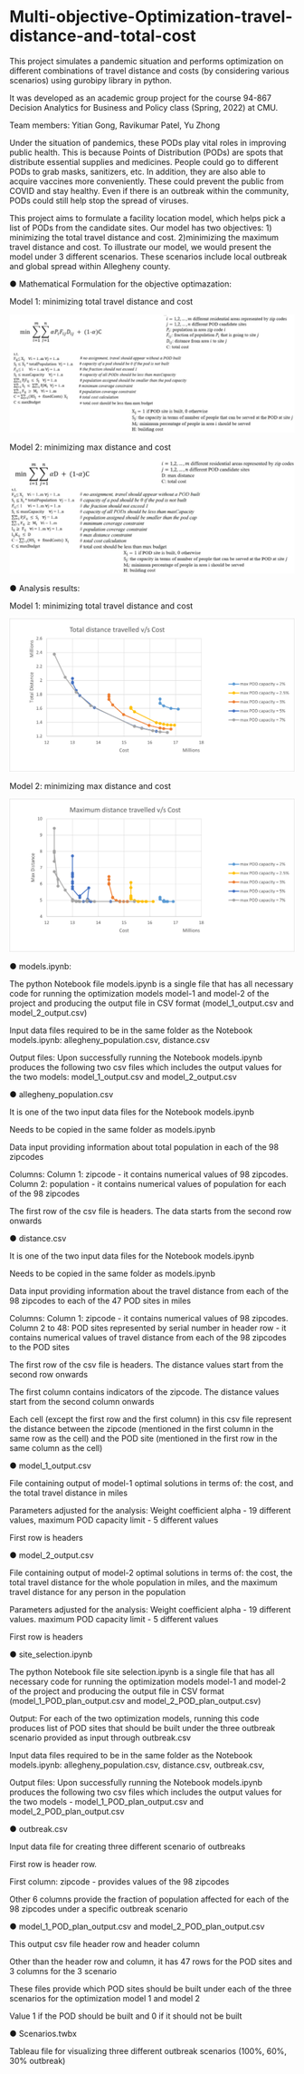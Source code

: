 # Multi-objective-Optimization-travel-distance-and-total-cost

This project simulates a pandemic situation and performs optimization on different combinations of travel distance and costs (by considering various scenarios) using gurobipy library in python.

It was developed as an academic group project for the course 94-867 Decision Analytics for Business and Policy class (Spring, 2022) at CMU.

Team members: Yitian Gong, Ravikumar Patel, Yu Zhong


Under the situation of pandemics, these PODs play vital roles in improving public health. This is because Points of Distribution (PODs) are spots that distribute essential supplies and medicines. People could go to different PODs to grab masks, sanitizers, etc. In addition, they are also able to acquire vaccines more conveniently. These could prevent the public from COVID and stay healthy. Even if there is an outbreak within the community, PODs could still help stop the spread of viruses.


This project aims to formulate a facility location model, which helps pick a list of PODs from the candidate sites. Our model has two objectives: 1) minimizing the total travel distance and cost. 2)minimizing the maximum travel distance and cost. To illustrate our model, we would present the model under 3 different scenarios. These scenarios include local outbreak and global spread within Allegheny county.

●	Mathematical Formulation for the objective optimazation:

Model 1: minimizing total travel distance and cost

![model1_formulation](img/model1_formulation.png)


Model 2: minimizing max distance and cost

![model2_formulation](img/model2_formulation.png)


●	Analysis results:

Model 1: minimizing total travel distance and cost

![model_1](img/model_1.png)


Model 2: minimizing max distance and cost

![model_2](img/model_2.png)


●	models.ipynb:

The python Notebook file models.ipynb is a single file that has all necessary code for running the optimization models model-1 and model-2 of the project and producing the output file in CSV format (model_1_output.csv and model_2_output.csv)

Input data files required to be in the same folder as the Notebook models.ipynb: allegheny_population.csv, distance.csv

Output files: Upon successfully running the Notebook models.ipynb produces the following two csv files which includes the output values for the two models: model_1_output.csv and model_2_output.csv


●	allegheny_population.csv

It is one of the two input data files for the Notebook models.ipynb

Needs to be copied in the same folder as models.ipynb

Data input providing information about total population in each of the 98 zipcodes

Columns: Column 1: zipcode - it contains numerical values of 98 zipcodes. Column 2: population - it contains numerical values of population for each of the 98 zipcodes

The first row of the csv file is headers. The data starts from the second row onwards



●	distance.csv

It is one of the two input data files for the Notebook models.ipynb

Needs to be copied in the same folder as models.ipynb

Data input providing information about the travel distance from each of the 98 zipcodes to each of the 47 POD sites in miles

Columns: Column 1: zipcode - it contains numerical values of 98 zipcodes. Column 2 to 48: POD sites represented by serial number in header row - it contains numerical values of travel distance from each of the 98 zipcodes to the POD sites

The first row of the csv file is headers. The distance values start from the second row onwards

The first column contains indicators of the zipcode. The distance values start from the second column onwards

Each cell (except the first row and the first column) in this csv file represent the distance between the zipcode (mentioned in the first column in the same row as the cell) and the POD site (mentioned in the first row in the same column as the cell)


●	model_1_output.csv

File containing output of model-1 optimal solutions in terms of: the cost, and the total travel distance in miles 

Parameters adjusted for the analysis: Weight coefficient alpha - 19 different values, maximum POD capacity limit - 5 different values

First row is headers


●	model_2_output.csv

File containing output of model-2 optimal solutions in terms of: the cost, the total travel distance for the whole population in miles, and the maximum travel distance for any person in the population

Parameters adjusted for the analysis: Weight coefficient alpha - 19 different values. maximum POD capacity limit - 5 different values

First row is headers


●	site_selection.ipynb

The python Notebook file site selection.ipynb is a single file that has all necessary code for running the optimization models model-1 and model-2 of the project and producing the output file in CSV format (model_1_POD_plan_output.csv and model_2_POD_plan_output.csv)

Output: For each of the two optimization models, running this code produces list of POD sites that should be built under the three outbreak scenario provided as input through outbreak.csv

Input data files required to be in the same folder as the Notebook models.ipynb: allegheny_population.csv, distance.csv, outbreak.csv, 

Output files: Upon successfully running the Notebook models.ipynb produces the following two csv files which includes the output values for the two models - model_1_POD_plan_output.csv and model_2_POD_plan_output.csv


●	outbreak.csv

Input data file for creating three different scenario of outbreaks

First row is header row.

First column: zipcode - provides values of the 98 zipcodes

Other 6 columns provide the fraction of population affected for each of the 98 zipcodes under a specific outbreak scenario


●	model_1_POD_plan_output.csv and model_2_POD_plan_output.csv

This output csv file header row and header column

Other than the header row and column, it has 47 rows for the POD sites and 3 columns for the 3 scenario

These files provide which POD sites should be built under each of the three scenarios for the optimization model 1 and model 2

Value 1 if the POD should be built and 0 if it should not be built


●	Scenarios.twbx

Tableau file for visualizing three different outbreak scenarios (100%, 60%, 30% outbreak)

